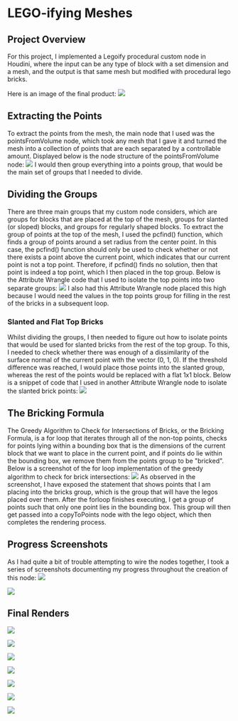 # LEGO-ifying Meshes

## Project Overview
For this project, I implemented a Legoify procedural custom node in Houdini, where the input can be any type of block with a set dimension and a mesh, and the output is that same mesh but modified with procedural lego bricks. 

Here is an image of the final product:
![](HoudiniShots/outputUniform1.png)

## Extracting the Points
To extract the points from the mesh, the main node that I used was the pointsFromVolume node, which took any mesh that I gave it and turned the mesh into a collection of points that are each separated by a controllable amount. Displayed below is the node structure of the pointsFromVolume node:
![](HoudiniShots/1.png)
I would then group everything into a points group, that would be the main set of groups that I needed to divide.

## Dividing the Groups
There are three main groups that my custom node considers, which are groups for blocks that are placed at the top of the mesh, groups for slanted (or sloped) blocks, and groups for regularly shaped blocks. To extract the group of points at the top of the mesh, I used the pcfind() function, which finds a group of points around a set radius from the center point. In this case, the pcfind() function should only be used to check whether or not there exists a point above the current point, which indicates that our current point is not a top point. Therefore, if pcfind() finds no solution, then that point is indeed a top point, which I then placed in the top group. Below is the Attribute Wrangle code that I used to isolate the top points into two separate groups:
![](HoudiniShots/2.png)
I also had this Attribute Wrangle node placed this high because I would need the values in the top points group for filling in the rest of the bricks in a subsequent loop.

### Slanted and Flat Top Bricks
Whilst dividing the groups, I then needed to figure out how to isolate points that would be used for slanted bricks from the rest of the top group. To this, I needed to check whether there was enough of a dissimilarity of the surface normal of the current point with the vector (0, 1, 0). If the threshold difference was reached, I would place those points into the slanted group, whereas the rest of the points would be replaced with a flat 1x1 block. Below is a snippet of code that I used in another Attribute Wrangle node to isolate the slanted brick points:
![](HoudiniShots/3.png)

## The Bricking Formula
The Greedy Algorithm to Check for Intersections of Bricks, or the Bricking Formula, is a for loop that iterates through all of the non-top points, checks for points lying within a bounding box that is the dimensions of the current block that we want to place in the current point, and if points do lie within the bounding box, we remove them from the points group to be "bricked". Below is a screenshot of the for loop implementation of the greedy algorithm to check for brick intersections:
![](HoudiniShots/4.png)
As observed in the screenshot, I have exposed the statement that shows points that I am placing into the bricks group, which is the group that will have the legos placed over them. After the forloop finishes executing, I get a group of points such that only one point lies in the bounding box. This group will then get passed into a copyToPoints node with the lego object, which then completes the rendering process.

## Progress Screenshots
As I had quite a bit of trouble attempting to wire the nodes together, I took a series of screenshots documenting my progress throughout the creation of this node:
![](HoudiniShots/leogifyWIP.png)

![](HoudiniShots/legoDinoWIP.png)

## Final Renders
![](HoudiniShots/itBricked!.png)

![](HoudiniShots/proof..png)

![](HoudiniShots/victoryRoyale.png)

![](HoudiniShots/sunsetCow.png)

![](HoudiniShots/sunsetCowRendered.png)

![](HoudiniShots/sunsetCowRender2.png)

![](HoudiniShots/closeUpCow.png)